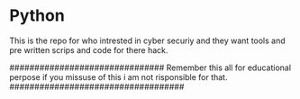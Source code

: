 # Python

This is the repo for who intrested in cyber securiy and they want tools and pre written scrips and code for there hack.

###############################  Remember this all for educational perpose if you missuse of this i am not risponsible for that. ###################################
